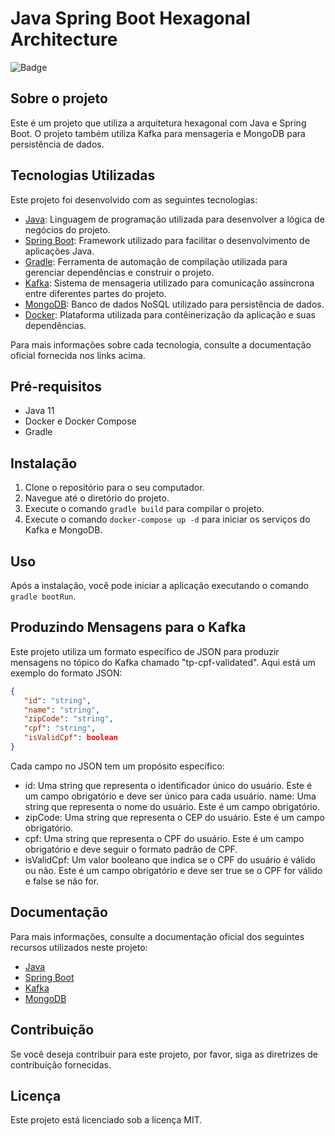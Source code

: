 # Java Spring Boot Hexagonal Architecture

![Badge](https://img.shields.io/badge/license-MIT-green?style=for-the-badge)

## Sobre o projeto

Este é um projeto que utiliza a arquitetura hexagonal com Java e Spring Boot. O projeto também utiliza Kafka para mensageria e MongoDB para persistência de dados.

## Tecnologias Utilizadas

Este projeto foi desenvolvido com as seguintes tecnologias:

- [Java](https://docs.oracle.com/en/java/): Linguagem de programação utilizada para desenvolver a lógica de negócios do projeto.
- [Spring Boot](https://spring.io/projects/spring-boot): Framework utilizado para facilitar o desenvolvimento de aplicações Java.
- [Gradle](https://gradle.org/): Ferramenta de automação de compilação utilizada para gerenciar dependências e construir o projeto.
- [Kafka](https://kafka.apache.org/documentation/): Sistema de mensageria utilizado para comunicação assíncrona entre diferentes partes do projeto.
- [MongoDB](https://docs.mongodb.com/): Banco de dados NoSQL utilizado para persistência de dados.
- [Docker](https://www.docker.com/): Plataforma utilizada para contêinerização da aplicação e suas dependências.

Para mais informações sobre cada tecnologia, consulte a documentação oficial fornecida nos links acima.

## Pré-requisitos

- Java 11
- Docker e Docker Compose
- Gradle

## Instalação

1. Clone o repositório para o seu computador.
2. Navegue até o diretório do projeto.
3. Execute o comando `gradle build` para compilar o projeto.
4. Execute o comando `docker-compose up -d` para iniciar os serviços do Kafka e MongoDB.

## Uso

Após a instalação, você pode iniciar a aplicação executando o comando `gradle bootRun`.


## Produzindo Mensagens para o Kafka

Este projeto utiliza um formato específico de JSON para produzir mensagens no tópico do Kafka chamado "tp-cpf-validated". Aqui está um exemplo do formato JSON:

```json
{
   "id": "string",
   "name": "string",
   "zipCode": "string",
   "cpf": "string",
   "isValidCpf": boolean
}
```
Cada campo no JSON tem um propósito específico:

- id: Uma string que representa o identificador único do usuário. Este é um campo obrigatório e deve ser único para cada usuário.
name: Uma string que representa o nome do usuário. Este é um campo obrigatório.
- zipCode: Uma string que representa o CEP do usuário. Este é um campo obrigatório.
- cpf: Uma string que representa o CPF do usuário. Este é um campo obrigatório e deve seguir o formato padrão de CPF.
- isValidCpf: Um valor booleano que indica se o CPF do usuário é válido ou não. Este é um campo obrigatório e deve ser true se o CPF for válido e false se não for.


## Documentação

Para mais informações, consulte a documentação oficial dos seguintes recursos utilizados neste projeto:

- [Java](https://docs.oracle.com/en/java/)
- [Spring Boot](https://spring.io/projects/spring-boot)
- [Kafka](https://kafka.apache.org/documentation/)
- [MongoDB](https://docs.mongodb.com/)

## Contribuição

Se você deseja contribuir para este projeto, por favor, siga as diretrizes de contribuição fornecidas.

## Licença

Este projeto está licenciado sob a licença MIT.